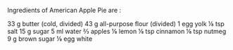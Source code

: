 Ingredients of American Apple Pie are :

33 g	butter (cold, divided)
43 g	all-purpose flour (divided)
1	egg yolk
⅛ tsp	salt
15 g	sugar
5 ml	water
⅔	apples
⅛	lemon
⅛ tsp	cinnamon
⅛ tsp	nutmeg
9 g	brown sugar
⅛	egg white
